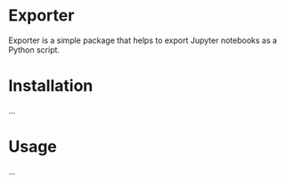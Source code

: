 # Exporter

Exporter is a simple package that helps to export Jupyter notebooks as a Python script.

# Installation

...

# Usage

...
